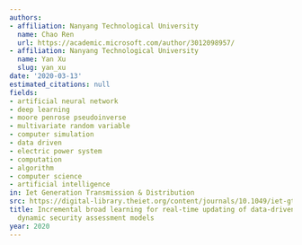 ```yaml
---
authors:
- affiliation: Nanyang Technological University
  name: Chao Ren
  url: https://academic.microsoft.com/author/3012098957/
- affiliation: Nanyang Technological University
  name: Yan Xu
  slug: yan_xu
date: '2020-03-13'
estimated_citations: null
fields:
- artificial neural network
- deep learning
- moore penrose pseudoinverse
- multivariate random variable
- computer simulation
- data driven
- electric power system
- computation
- algorithm
- computer science
- artificial intelligence
in: Iet Generation Transmission & Distribution
src: https://digital-library.theiet.org/content/journals/10.1049/iet-gtd.2019.1371
title: Incremental broad learning for real-time updating of data-driven power system
  dynamic security assessment models
year: 2020
---
```

